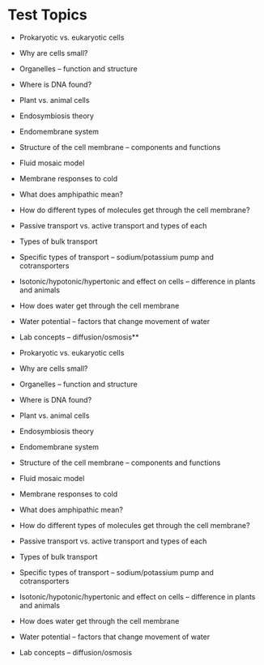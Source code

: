 # Test Topics

-   Prokaryotic vs. eukaryotic cells
-   Why are cells small?
-   Organelles – function and structure
-   Where is DNA found?
-   Plant vs. animal cells
-   Endosymbiosis theory
-   Endomembrane system
-   Structure of the cell membrane – components and functions
-   Fluid mosaic model
-   Membrane responses to cold
-   What does amphipathic mean?
-   How do different types of molecules get through the cell membrane?
-   Passive transport vs. active transport and types of each
-   Types of bulk transport
-   Specific types of transport – sodium/potassium pump and cotransporters
-   Isotonic/hypotonic/hypertonic and effect on cells – difference in plants and animals
-   How does water get through the cell membrane
-   Water potential – factors that change movement of water
-   Lab concepts – diffusion/osmosis**

-   Prokaryotic vs. eukaryotic cells
    
-   Why are cells small?
    
-   Organelles – function and structure
    
-   Where is DNA found?
    
-   Plant vs. animal cells
    
-   Endosymbiosis theory
    
-   Endomembrane system
    
-   Structure of the cell membrane – components and functions
    
-   Fluid mosaic model
    
-   Membrane responses to cold
    
-   What does amphipathic mean?
    
-   How do different types of molecules get through the cell membrane?
    
-   Passive transport vs. active transport and types of each
    
-   Types of bulk transport
    
-   Specific types of transport – sodium/potassium pump and cotransporters
    
-   Isotonic/hypotonic/hypertonic and effect on cells – difference in plants and animals
    
-   How does water get through the cell membrane
    
-   Water potential – factors that change movement of water
    
-   Lab concepts – diffusion/osmosis